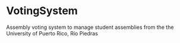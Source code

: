 # VotingSystem
Assembly voting system to manage student assemblies from the the University of Puerto Rico, Río Piedras
